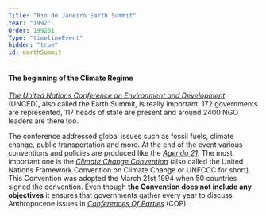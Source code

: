 ```yaml
---
Title: "Rio de Janeiro Earth Summit"
Year: "1992"
Order: 199201
Type: "timelineEvent"
hidden: "true"
id: earthSummit
---
```


#### The beginning of the Climate Regime

[_The United Nations Conference on Environment and Development_](https://www.un.org/en/conferences/environment/rio1992) (UNCED), also called the Earth Summit, is really important: 172 governments are represented, 117 heads of state are present and around 2400 NGO leaders are there too.

The conference addressed global issues such as fossil fuels, climate change, public transportation and more. At the end of the event various conventions and policies are produced like the [_Agenda 21_](https://en.wikipedia.org/wiki/Agenda_21). The most important one is the [_Climate Change Convention_](https://unfccc.int/process-and-meetings/the-convention/what-is-the-united-nations-framework-convention-on-climate-change) (also called the United Nations Framework Convention on Climate Change or UNFCCC for short). This Convention was adopted the March 21st 1994 when 50 countries signed the convention. Even though **the Convention does not include any objectives** it ensures that governments gather every year to discuss Anthropocene issues in [_Conferences Of Parties_](https://unfccc.int/process/bodies/supreme-bodies/conference-of-the-parties-cop) (COP).
